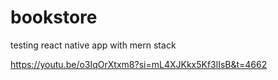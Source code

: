 # bookstore
testing react native app with mern stack


https://youtu.be/o3IqOrXtxm8?si=mL4XJKkx5Kf3lIsB&t=4662
